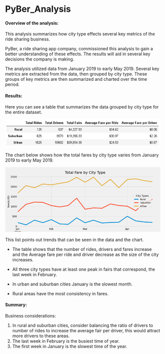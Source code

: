 

# PyBer_Analysis

#### Overview of the analysis:

This analysis summarizes how city type effects several key metrics of the ride sharing business. 

PyBer, a ride sharing app company, commissioned this analysis to gain a better understanding of these effects. The results will aid in several key decisions the company is making.

The analysis utilized data from January 2019  to early May 2019. Several key metrics are extracted from the data, then grouped by city type. These groups of key metrics are then summarized and charted over the time period.

#### Results:

Here you can see a table that summarizes the data grouped by city type for the entire dataset.

![](analysis/DatasetSummary.PNG)

The chart below shows how the total fares by city type varies from January 2019 to early May 2019.

![](analysis/PyBer_fare_summary.png)

This list points out trends that can be seen in the data and the chart.

* The table shows that the number of rides, drivers and fares increase and the Average fare per ride and driver decrease as the size of the city increases.

* All three city types have at least one peak in fairs that correspond, the last week in February.

* In urban and suburban cities January is the slowest month. 
* Rural areas have the most consistency in fares.

#### Summary:

Business considerations:

1. In rural and suburban cities, consider balancing the ratio of drivers to number of rides to increase the average fair per driver, this would attract more drivers to these areas.
2. The last week in February is the busiest time of year.
3. The first week in January is the slowest time of the year.